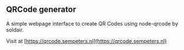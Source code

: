 ## QRCode generator
A simple webpage interface to create QR Codes using node-qrcode by soldair.

Visit at [https://qrcode.sempeters.nl](https://qrcode.sempeters.nl)
